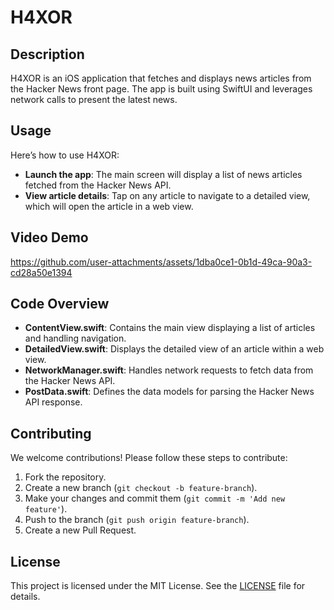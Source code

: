 # H4XOR

## Description
H4XOR is an iOS application that fetches and displays news articles from the Hacker News front page. The app is built using SwiftUI and leverages network calls to present the latest news.


## Usage
Here’s how to use H4XOR:

- **Launch the app**: The main screen will display a list of news articles fetched from the Hacker News API.
- **View article details**: Tap on any article to navigate to a detailed view, which will open the article in a web view.
## Video Demo


https://github.com/user-attachments/assets/1dba0ce1-0b1d-49ca-90a3-cd28a50e1394



## Code Overview
- **ContentView.swift**: Contains the main view displaying a list of articles and handling navigation.
- **DetailedView.swift**: Displays the detailed view of an article within a web view.
- **NetworkManager.swift**: Handles network requests to fetch data from the Hacker News API.
- **PostData.swift**: Defines the data models for parsing the Hacker News API response.

## Contributing
We welcome contributions! Please follow these steps to contribute:

1. Fork the repository.
2. Create a new branch (`git checkout -b feature-branch`).
3. Make your changes and commit them (`git commit -m 'Add new feature'`).
4. Push to the branch (`git push origin feature-branch`).
5. Create a new Pull Request.

## License
This project is licensed under the MIT License. See the [LICENSE](LICENSE) file for details.
